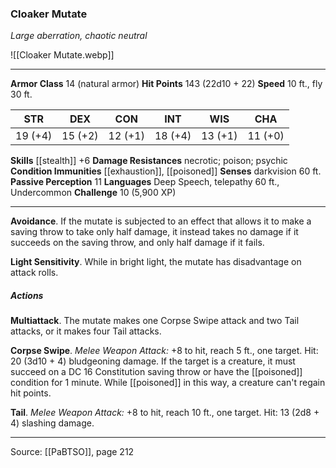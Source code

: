 ### Cloaker Mutate
_Large aberration, chaotic neutral_

![[Cloaker Mutate.webp]]




---

**Armor Class** 14 (natural armor)
**Hit Points** 143 (22d10 + 22)
**Speed** 10 ft., fly 30 ft.

| STR     | DEX     | CON     | INT     | WIS     | CHA     |
|---------|---------|---------|---------|---------|---------|
| 19 (+4) | 15 (+2) | 12 (+1) | 18 (+4) | 13 (+1) | 11 (+0) |

**Skills** [[stealth]] +6
**Damage Resistances** necrotic; poison; psychic
**Condition Immunities** [[exhaustion]], [[poisoned]]
**Senses** darkvision 60 ft.
**Passive Perception** 11
**Languages** Deep Speech, telepathy 60 ft., Undercommon
**Challenge** 10 (5,900 XP)

---

**Avoidance**. If the mutate is subjected to an effect that allows it to make a saving throw to take only half damage, it instead takes no damage if it succeeds on the saving throw, and only half damage if it fails.

**Light Sensitivity**. While in bright light, the mutate has disadvantage on attack rolls.

##### Actions
**Multiattack**. The mutate makes one Corpse Swipe attack and two Tail attacks, or it makes four Tail attacks.

**Corpse Swipe**. _Melee Weapon Attack:_ +8 to hit, reach 5 ft., one target. Hit: 20 (3d10 + 4) bludgeoning damage. If the target is a creature, it must succeed on a DC 16 Constitution saving throw or have the [[poisoned]] condition for 1 minute. While [[poisoned]] in this way, a creature can't regain hit points.

**Tail**. _Melee Weapon Attack:_ +8 to hit, reach 10 ft., one target. Hit: 13 (2d8 + 4) slashing damage.


---

Source: [[PaBTSO]], page 212